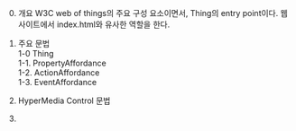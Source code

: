 0. 개요
W3C web of things의 주요 구성 요소이면서, Thing의 entry point이다. 웹사이트에서 index.html와 유사한 역할을 한다.

1. 주요 문법  
  1-0  Thing  
  1-1. PropertyAffordance  
  1-2. ActionAffordance  
  1-3. EventAffordance  

2. HyperMedia Control 문법
3.  
